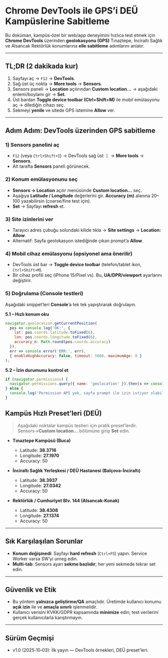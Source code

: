 # Chrome DevTools ile GPS’i DEÜ Kampüslerine Sabitleme

Bu doküman, kampüs‑özel bir web/app deneyimini hızlıca test etmek için **Chrome DevTools** üzerinden **geolokasyonu (GPS)** Tınaztepe, İnciraltı Sağlık ve Alsancak Rektörlük konumlarına **elle sabitleme** adımlarını anlatır.

---

## TL;DR (2 dakikada kur)

1. Sayfayı aç → `F12` → **DevTools**.
2. Sağ üst üç nokta → **More tools** → **Sensors**.
3. Sensors paneli → **Location** açılırından **Custom location…** → aşağıdaki enlemi/boylamı gir → **Set**.
4. Üst bardan **Toggle device toolbar (Ctrl+Shift+M)** ile mobil emülasyonu aç → dilediğin cihazı seç.
5. Sekmeyi **yenile** ve sitede GPS istemine **Allow** ver.


---

## Adım Adım: DevTools üzerinden GPS sabitleme

### 1) Sensors panelini aç

- `F12` (veya `Ctrl+Shift+I`) → DevTools sağ üst **⋮** → **More tools** → **Sensors**.
- Alt tarafta **Sensors** paneli görünecek.

### 2) Konum emülasyonunu seç

- **Sensors → Location** açılır menüsünde **Custom location…** seç.
- Aşağıya **Latitude / Longitude** değerlerini gir. **Accuracy (m)** alanına 20–100 yazabilirsin (coarse/fine test için).
- **Set** → Sayfayı **refresh** et.

### 3) Site izinlerini ver

- Tarayıcı adres çubuğu solundaki kilide tıkla → **Site settings** → **Location: Allow**.
- Alternatif: Sayfa geolokasyon istediğinde çıkan prompt’a **Allow**.

### 4) Mobil cihaz emülasyonu (opsiyonel ama önerilir)

- DevTools üst bar → **Toggle device toolbar** (telefon/tablet ikon, `Ctrl+Shift+M`).
- Bir cihaz profili seç (iPhone 15/Pixel vs). Bu, **UA/DPR/viewport** ayarlarını değiştirir.

### 5) Doğrulama (Console testleri)

Aşağıdaki snippet’leri **Console**’a tek tek yapıştırarak doğrulayın.

**5.1 – Hızlı konum oku**

```js
navigator.geolocation.getCurrentPosition(
  pos => console.log('OK:', {
    lat: pos.coords.latitude.toFixed(6),
    lon: pos.coords.longitude.toFixed(6),
    accuracy_m: Math.round(pos.coords.accuracy)
  }),
  err => console.error('ERR:', err),
  { enableHighAccuracy: false, timeout: 5000, maximumAge: 0 }
);
```

**5.2 – İzin durumunu kontrol et**

```js
if (navigator.permissions) {
  navigator.permissions.query({ name: 'geolocation' }).then(s => console.log('Permission:', s.state));
} else {
  console.log('Permission API yok, sayfa prompt ile izin istiyor olabilir.');
}
```


## Kampüs Hızlı Preset’leri (DEÜ)

> Aşağıdaki noktalar kampüs testleri için pratik preset’lerdir. Sensors→**Custom location…** bölümüne girip **Set** edin.

- **Tınaztepe Kampüsü (Buca)**

  - Latitude: **38.3716**
  - Longitude: **27.1970**
  - Accuracy: 50

- **İnciraltı Sağlık Yerleşkesi / DEÜ Hastanesi (Balçova-İnciraltı)**

  - Latitude: **38.3937**
  - Longitude: **27.0342**
  - Accuracy: 50

- **Rektörlük / Cumhuriyet Blv. 144 (Alsancak-Konak)**

  - Latitude: **38.4308**
  - Longitude: **27.1374**
  - Accuracy: 50

---

## Sık Karşılaşılan Sorunlar

- **Konum değişmedi**: Sayfayı **hard refresh** (`Ctrl+F5`) yapın. Service Worker varsa SW’yi unreg edin.
- **Multi‑tab**: Sensors ayarı **sekme bazlıdır**; her yeni sekmede tekrar set edin.

---

## Güvenlik ve Etik

- Bu yöntem **yalnızca geliştirme/QA** amaçlıdır. Üretimde kullanıcı konumu **açık izin** ile ve **amaçla sınırlı** işlenmelidir.
- Kullanıcı verisini KVKK/GDPR kapsamında **minimize** edin; test verilerini gerçek kullanıcılarla karıştırmayın.

---

## Sürüm Geçmişi

- v1.0 (2025‑10‑03): İlk yayın — DevTools örnekleri, DEÜ preset’leri.

